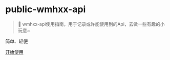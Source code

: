 <!-- _coverpage.md -->

# public-wmhxx-api

> 💪 wmhxx-api使用指南，用于记录或许能使用到的Api，去做一些有趣的小玩意~

 简单、轻便





[开始使用](/README.md)

